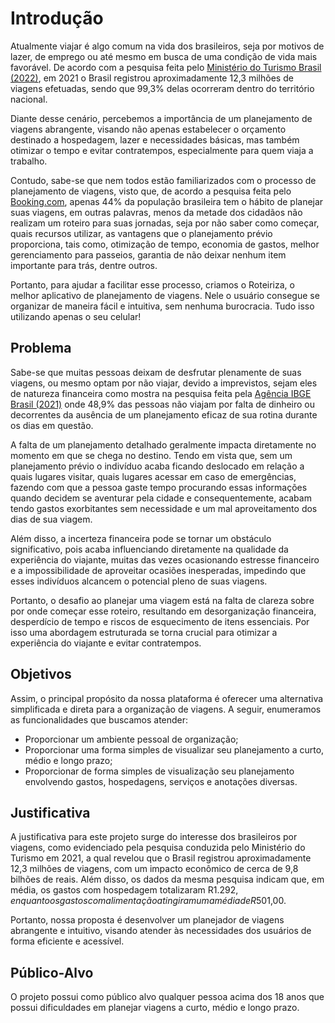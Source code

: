 # Introdução

Atualmente viajar é algo comum na vida dos brasileiros, seja por motivos de lazer, de emprego ou até mesmo em busca de uma condição de vida mais favorável. De acordo com a pesquisa feita pelo <a href="https://www.gov.br/turismo/pt-br/assuntos/noticias/brasileiros-passam-em-media-uma-semana-por-ano-viajando">Ministério do Turismo Brasil (2022)</a>, em 2021 o Brasil registrou aproximadamente  12,3 milhões de viagens efetuadas, sendo que 99,3% delas ocorreram dentro do território nacional.

Diante desse cenário, percebemos a importância de um planejamento de viagens abrangente, visando não apenas estabelecer o orçamento destinado a hospedagem, lazer e necessidades básicas, mas também otimizar o tempo e evitar contratempos, especialmente para quem viaja a trabalho.

Contudo, sabe-se que nem todos estão familiarizados com o processo de planejamento de viagens, visto que, de acordo a pesquisa feita pelo <a href="https://news.booking.com/pt-br/quase-metade-dos-viajantes-brasileiros-planejam-a-proxima-viagem-com-um-a-quatro-meses-de-antecedencia-segundo-bookingcom/">Booking.com</a>, apenas 44% da população brasileira tem o hábito de planejar suas viagens, em outras palavras, menos da metade dos cidadãos não realizam um roteiro para suas jornadas, seja por não saber como começar, quais recursos utilizar, as vantagens que o planejamento prévio proporciona, tais como, otimização de tempo, economia de gastos, melhor gerenciamento para passeios, garantia de não deixar nenhum item importante para trás, dentre outros.

Portanto, para ajudar a facilitar esse processo, criamos o Roteiriza, o melhor aplicativo de planejamento de viagens. Nele o usuário consegue se organizar de maneira fácil e intuitiva, sem nenhuma burocracia. Tudo isso utilizando apenas o seu celular!

## Problema

Sabe-se que muitas pessoas deixam de desfrutar plenamente de suas viagens, ou mesmo optam por não viajar, devido a imprevistos, sejam eles de natureza financeira como mostra na pesquisa feita pela <a href="https://agenciadenoticias.ibge.gov.br/agencia-noticias/2012-agencia-de-noticias/noticias/28567-brasileiro-viaja-pouco-costuma-ir-de-carro-ou-onibus-e-ficar-na-casa-de-parentes-ou-amigos#:~:text=Os%20principais%20motivos%20para%20n%C3%A3o,%2C7%20mil)%20foram%20internacionais.">Agência IBGE Brasil (2021)</a> onde 48,9% das pessoas não viajam por falta de dinheiro ou decorrentes da ausência de um planejamento eficaz de sua rotina durante os dias em questão.

A falta de um planejamento detalhado geralmente impacta diretamente no momento em que se chega no destino. Tendo em vista que, sem um planejamento prévio o indivíduo acaba ficando deslocado em relação a quais lugares visitar, quais lugares acessar em caso de emergências, fazendo com que a pessoa gaste tempo procurando essas informações quando decidem se aventurar pela cidade e consequentemente, acabam tendo gastos exorbitantes sem necessidade e um mal aproveitamento dos dias de sua viagem.

Além disso, a incerteza financeira pode se tornar um obstáculo significativo, pois acaba influenciando diretamente na qualidade da experiência do viajante, muitas das vezes ocasionando estresse financeiro e a impossibilidade de aproveitar ocasiões inesperadas, impedindo que esses indivíduos alcancem o potencial pleno de suas viagens. 

Portanto, o desafio ao planejar uma viagem está na falta de clareza sobre por onde começar esse roteiro, resultando em desorganização financeira, desperdício de tempo e riscos de esquecimento de itens essenciais. Por isso uma abordagem estruturada se torna crucial para otimizar a experiência do viajante e evitar contratempos.

## Objetivos

Assim, o principal propósito da nossa plataforma é oferecer uma alternativa simplificada e direta para a organização de viagens. A seguir, enumeramos as funcionalidades que buscamos atender:
- Proporcionar um ambiente pessoal de organização;
- Proporcionar uma forma simples de visualizar seu planejamento a curto, médio e longo prazo;
- Proporcionar de forma simples de visualização seu planejamento envolvendo gastos, hospedagens, serviços e anotações diversas.


## Justificativa

A justificativa para este projeto surge do interesse dos brasileiros por viagens, como evidenciado pela pesquisa conduzida pelo Ministério do Turismo em 2021, a qual revelou que o Brasil registrou aproximadamente 12,3 milhões de viagens, com um impacto econômico de cerca de 9,8 bilhões de reais. Além disso, os dados da mesma pesquisa indicam que, em média, os gastos com hospedagem totalizaram R$1.292, enquanto os gastos com alimentação atingiram uma média de R$501,00.

Portanto, nossa proposta é desenvolver um planejador de viagens abrangente e intuitivo, visando atender às necessidades dos usuários de forma eficiente e acessível.


## Público-Alvo

O projeto possui como público alvo qualquer pessoa acima dos 18 anos que possui dificuldades em planejar viagens a curto, médio e longo prazo.
